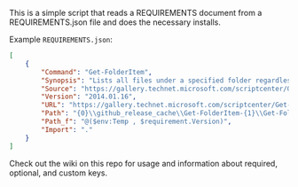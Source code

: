 This is a simple script that reads a REQUIREMENTS document from a REQUIREMENTS.json file and does the necessary installs.

Example `REQUIREMENTS.json`:

```json
[
    {
        "Command": "Get-FolderItem",
        "Synopsis": "Lists all files under a specified folder regardless of character limitation on path depth.",
        "Source": "https://gallery.technet.microsoft.com/scriptcenter/Get-Deeply-Nested-Files-a2148fd7",
        "Version": "2014.01.16",
        "URL": "https://gallery.technet.microsoft.com/scriptcenter/Get-Deeply-Nested-Files-a2148fd7/file/107404/1/Get-FolderItem.ps1",
        "Path": "{0}\\github_release_cache\\Get-FolderItem-{1}\\Get-FolderItem.ps1",
        "Path_f": "@($env:Temp , $requirement.Version)",
        "Import": "."
    }
]
```

Check out the wiki on this repo for usage and information about required, optional, and custom keys.
